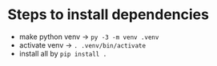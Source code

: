 # Steps to install dependencies

- make python venv -> `py -3 -m venv .venv`
- activate venv -> `. .venv/bin/activate`
- install all by `pip install .`
